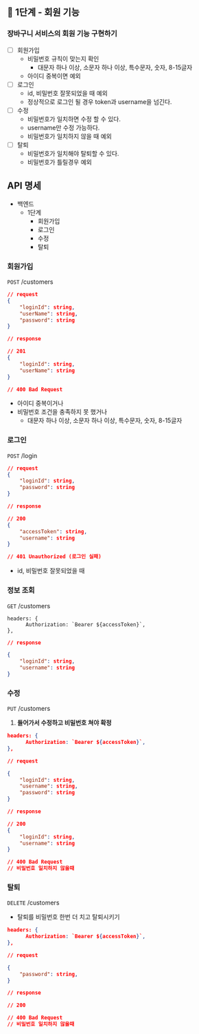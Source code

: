 ## 🚀 1단계 - 회원 기능

### 장바구니 서비스의 회원 기능 구현하기
+ [ ] 회원가입
  + 비밀번호 규칙이 맞는지 확인
    + 대문자 하나 이상, 소문자 하나 이상, 특수문자, 숫자, 8-15글자 
  + 아이디 중복이면 예외
+ [ ] 로그인
  + id, 비밀번호 잘못되었을 때 예외
  + 정상적으로 로그인 될 경우 token과 username을 넘긴다.
+ [ ] 수정
  + 비밀번호가 일치하면 수정 할 수 있다.
  + username만 수정 가능하다.
  + 비밀번호가 일치하지 않을 때 예외
+ [ ] 탈퇴
  + 비밀번호가 일치해야 탈퇴할 수 있다.
  + 비밀번호가 틀릴경우 예외
  
## API 명세

- 백엔드
    - 1단계
        - 회원가입
        - 로그인
        - 수정
        - 탈퇴

### 회원가입

`POST` /customers

```json
// request
{
	"loginId": string, 
	"userName": string,
	"password": string
}
```

```json
// response

// 201
{
	"loginId": string,
	"userName": string
}

// 400 Bad Request
```
- 아이디 중복이거나
- 비밀번호 조건을 충족하지 못 했거나
    - 대문자 하나 이상, 소문자 하나 이상, 특수문자, 숫자, 8-15글자

### 로그인

`POST` /login

```json
// request
{
 	"loginId": string,
	"password": string
}
```

```json
// response 

// 200
{
 	"accessToken": string,
	"username": string
}

// 401 Unauthorized (로그인 실패)
```

- id, 비밀번호 잘못되었을 때

### 정보 조회

`GET` /customers

```tsx
headers: {
      Authorization: `Bearer ${accessToken}`,
},
```

```json
// response

{
	"loginId": string, 
	"username": string
}
```


### 수정

`PUT` /customers

1. **들어가서 수정하고 비밀번호 쳐야 확정**

```json
headers: {
      Authorization: `Bearer ${accessToken}`,
},
```

```json
// request

{
	"loginId": string, 
	"username": string,
	"password": string
}
```

```json
// response

// 200
{
	"loginId": string, 
	"username": string
}

// 400 Bad Request
// 비밀번호 일치하지 않을때
```

### 탈퇴

`DELETE` /customers

- 탈퇴를 비밀번호 한번 더 치고 탈퇴시키기

```json
headers: {
      Authorization: `Bearer ${accessToken}`,
},
```

```json
// request

{
	"password": string,
}
```

```json
// response 

// 200

// 400 Bad Request
// 비밀번호 일치하지 않을때
```